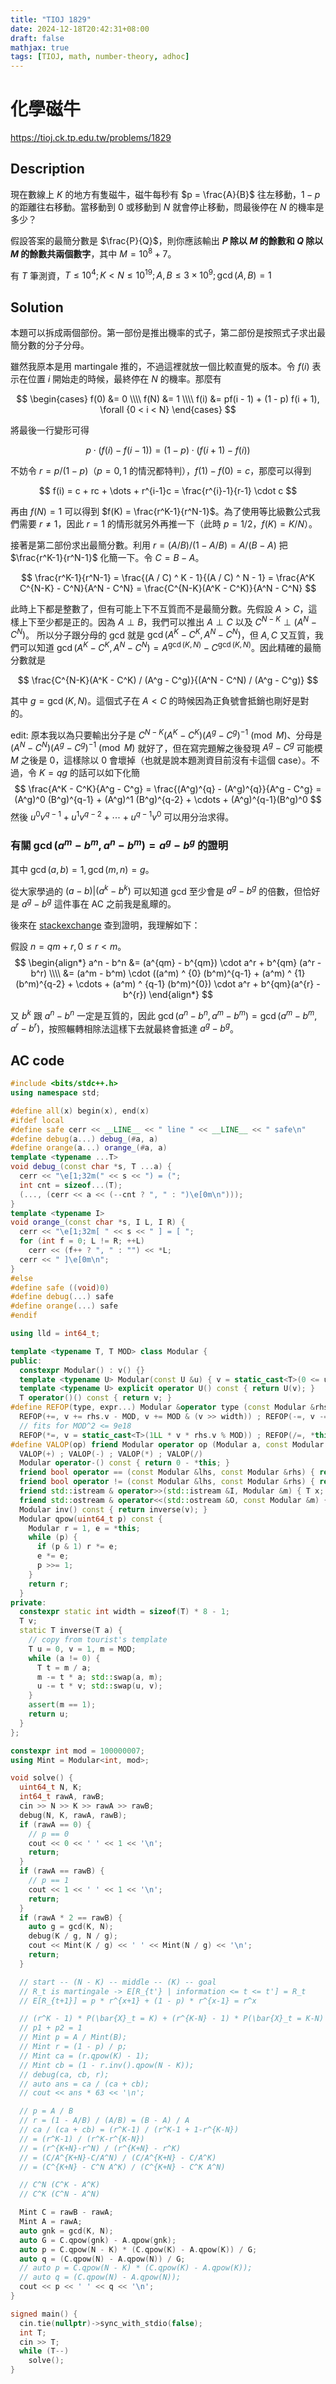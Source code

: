 ```yaml
---
title: "TIOJ 1829"
date: 2024-12-18T20:42:31+08:00
draft: false
mathjax: true
tags: [TIOJ, math, number-theory, adhoc]
---
```


# 化學磁牛

https://tioj.ck.tp.edu.tw/problems/1829

## Description
現在數線上 $K$ 的地方有隻磁牛，磁牛每秒有 $p = \frac{A}{B}$ 往左移動，$1-p$ 的距離往右移動。當移動到 $0$ 或移動到 $N$ 就會停止移動，問最後停在 $N$ 的機率是多少？

假設答案的最簡分數是 $\frac{P}{Q}$，則你應該輸出 **$P$ 除以 $M$ 的餘數和 $Q$ 除以 $M$ 的餘數共兩個數字**，其中 $M = 10 ^ 8 + 7$。

有 $T$ 筆測資，$T\leq 10^ 4; K<N\leq 10^ {19}; A, B\leq 3\times 10^ 9;\gcd(A,B)=1$

## Solution
本題可以拆成兩個部份。第一部份是推出機率的式子，第二部份是按照式子求出最簡分數的分子分母。

雖然我原本是用 martingale 推的，不過這裡就放一個比較直覺的版本。令 $f(i)$ 表示在位置 $i$ 開始走的時候，最終停在 $N$ 的機率。那麼有

$$
\begin{cases}
f(0) &= 0 \\\\
f(N) &= 1 \\\\
f(i) &= pf(i - 1) + (1 - p) f(i + 1), \forall {0 < i < N}
\end{cases}
$$

將最後一行變形可得

$$
p \cdot \left( f(i) - f(i - 1) \right) = (1 - p)\cdot \left( f(i + 1) - f(i) \right)
$$

不妨令 $r = p/(1 - p)$（$p=0,1$ 的情況都特判），$f(1) - f(0) = c$，那麼可以得到

$$
f(i) = c + rc + \dots + r^{i-1}c = \frac{r^{i}-1}{r-1} \cdot c
$$

再由 $f(N)=1$ 可以得到 $f(K) = \frac{r^K-1}{r^N-1}$。為了使用等比級數公式我們需要 $r\neq 1$，因此 $r=1$ 的情形就另外再推一下（此時 $p=1/2$，$f(K) = K / N$）。

接著是第二部份求出最簡分數。利用 $r = (A/B) / (1 - A/B) = A / (B - A)$ 把 $\frac{r^K-1}{r^N-1}$ 化簡一下。令 $C = B - A$。

$$
\frac{r^K-1}{r^N-1}
= \frac{(A / C) ^ K - 1}{(A / C) ^ N - 1}
= \frac{A^K C^{N-K} - C^N}{A^N - C^N}
= \frac{C^{N-K}(A^K - C^K)}{A^N - C^N}
$$

此時上下都是整數了，但有可能上下不互質而不是最簡分數。先假設 $A > C$，這樣上下至少都是正的。因為 $A \perp B$，我們可以推出 $A \perp C$ 以及 $C^{N-K} \perp (A^N-C^N)$。
所以分子跟分母的 gcd 就是 $\gcd(A^K-C^K, A^N-C^N)$，但 $A, C$ 又互質，我們可以知道 $\gcd(A^K-C^K, A^N-C^N) = A^{\gcd(K,N)} - C^{\gcd(K,N)}$。因此精確的最簡分數就是

$$
\frac{C^{N-K}(A^K - C^K) / (A^g - C^g)}{(A^N - C^N) / (A^g - C^g)}
$$

其中 $g = \gcd(K,N)$。這個式子在 $A < C$ 的時候因為正負號會抵銷也剛好是對的。

edit: 原本我以為只要輸出分子是 $C^{N-K}(A^K - C^K) (A^g - C^g) ^ {-1} \pmod M$、分母是 $(A^N - C^N)(A^g - C^g) ^ {-1} \pmod M$ 就好了，但在寫完題解之後發現 $A^g - C^g$ 可能模 $M$ 之後是 $0$，這樣除以 $0$ 會壞掉（也就是說本題測資目前沒有卡這個 case）。不過，令 $K = qg$ 的話可以如下化簡
$$
\frac{A^K - C^K}{A^g - C^g} = \frac{(A^g)^{q} - (A^g)^{q}}{A^g - C^g}
= (A^g)^0 (B^g)^{q-1} + (A^g)^1 (B^g)^{q-2} + \cdots + (A^g)^{q-1}(B^g)^0
$$
然後 $u^0 v^{q-1} + u^1 v^{q-2} + \cdots + u^{q-1} v^0$ 可以用分治求得。

### 有關 $\gcd(a^m - b^m, a^n - b^m) = a^g - b^g$ 的證明
其中 $\gcd(a, b) = 1, \gcd(m, n) = g$。

從大家學過的 $(a - b) | (a^k - b^k)$ 可以知道 gcd 至少會是 $a^g - b^g$ 的倍數，但恰好是 $a^g - b^g$ 這件事在 AC 之前我是亂矇的。

後來在 [stackexchange](https://math.stackexchange.com/questions/262130/how-to-prove-gcdam-bm-an-bn-a-gcdm-n-b-gcdm-n) 查到證明，我理解如下：

假設 $n = qm + r, 0 \leq r < m$。
$$
\begin{align*}
a^n - b^n
&= (a^{qm} - b^{qm}) \cdot a^r + b^{qm} (a^r - b^r) \\\\
&= (a^m - b^m) \cdot ((a^m) ^ {0} (b^m)^{q-1} + (a^m) ^ {1} (b^m)^{q-2} + \cdots + (a^m) ^ {q-1} (b^m)^{0}) \cdot a^r +
b^{qm}(a^{r} - b^{r})
\end{align*}
$$

又 $b^k$ 跟 $a^n-b^n$ 一定是互質的，因此 $\gcd(a^n - b^n, a^m - b^m) = \gcd(a^m - b^m, a^{r} - b^{r})$，按照輾轉相除法這樣下去就最終會抵達 $a^g - b^g$。

## AC code

```cpp
#include <bits/stdc++.h>
using namespace std;

#define all(x) begin(x), end(x)
#ifdef local
#define safe cerr << __LINE__ << " line " << __LINE__ << " safe\n"
#define debug(a...) debug_(#a, a)
#define orange(a...) orange_(#a, a)
template <typename ...T>
void debug_(const char *s, T ...a) {
  cerr << "\e[1;32m(" << s << ") = (";
  int cnt = sizeof...(T);
  (..., (cerr << a << (--cnt ? ", " : ")\e[0m\n")));
}
template <typename I>
void orange_(const char *s, I L, I R) {
  cerr << "\e[1;32m[ " << s << " ] = [ ";
  for (int f = 0; L != R; ++L)
    cerr << (f++ ? ", " : "") << *L;
  cerr << " ]\e[0m\n";
}
#else
#define safe ((void)0)
#define debug(...) safe
#define orange(...) safe
#endif

using lld = int64_t;

template <typename T, T MOD> class Modular {
public:
  constexpr Modular() : v() {}
  template <typename U> Modular(const U &u) { v = static_cast<T>(0 <= u && u < MOD ? u : (u%MOD+MOD)%MOD); }
  template <typename U> explicit operator U() const { return U(v); }
  T operator()() const { return v; }
#define REFOP(type, expr...) Modular &operator type (const Modular &rhs) { return expr, *this; }
  REFOP(+=, v += rhs.v - MOD, v += MOD & (v >> width)) ; REFOP(-=, v -= rhs.v, v += MOD & (v >> width))
  // fits for MOD^2 <= 9e18
  REFOP(*=, v = static_cast<T>(1LL * v * rhs.v % MOD)) ; REFOP(/=, *this *= inverse(rhs.v))
#define VALOP(op) friend Modular operator op (Modular a, const Modular &b) { return a op##= b; }
  VALOP(+) ; VALOP(-) ; VALOP(*) ; VALOP(/)
  Modular operator-() const { return 0 - *this; }
  friend bool operator == (const Modular &lhs, const Modular &rhs) { return lhs.v == rhs.v; }
  friend bool operator != (const Modular &lhs, const Modular &rhs) { return lhs.v != rhs.v; }
  friend std::istream & operator>>(std::istream &I, Modular &m) { T x; I >> x, m = x; return I; }
  friend std::ostream & operator<<(std::ostream &O, const Modular &m) { return O << m.v; }
  Modular inv() const { return inverse(v); }
  Modular qpow(uint64_t p) const {
    Modular r = 1, e = *this;
    while (p) {
      if (p & 1) r *= e;
      e *= e;
      p >>= 1;
    }
    return r;
  }
private:
  constexpr static int width = sizeof(T) * 8 - 1;
  T v;
  static T inverse(T a) {
    // copy from tourist's template
    T u = 0, v = 1, m = MOD;
    while (a != 0) {
      T t = m / a;
      m -= t * a; std::swap(a, m);
      u -= t * v; std::swap(u, v);
    }
    assert(m == 1);
    return u;
  }
};

constexpr int mod = 100000007;
using Mint = Modular<int, mod>;

void solve() {
  uint64_t N, K;
  int64_t rawA, rawB;
  cin >> N >> K >> rawA >> rawB;
  debug(N, K, rawA, rawB);
  if (rawA == 0) {
    // p == 0
    cout << 0 << ' ' << 1 << '\n';
    return;
  }
  if (rawA == rawB) {
    // p == 1
    cout << 1 << ' ' << 1 << '\n';
    return;
  }
  if (rawA * 2 == rawB) {
    auto g = gcd(K, N);
    debug(K / g, N / g);
    cout << Mint(K / g) << ' ' << Mint(N / g) << '\n';
    return;
  }

  // start -- (N - K) -- middle -- (K) -- goal
  // R_t is martingale -> E[R_{t'} | information <= t <= t'] = R_t
  // E[R_{t+1}] = p * r^{x+1} + (1 - p) * r^{x-1} = r^x

  // (r^K - 1) * P(\bar{X}_t = K) + (r^{K-N} - 1) * P(\bar{X}_t = K-N) = 0
  // p1 + p2 = 1
  // Mint p = A / Mint(B);
  // Mint r = (1 - p) / p;
  // Mint ca = (r.qpow(K) - 1);
  // Mint cb = (1 - r.inv().qpow(N - K));
  // debug(ca, cb, r);
  // auto ans = ca / (ca + cb);
  // cout << ans * 63 << '\n';

  // p = A / B
  // r = (1 - A/B) / (A/B) = (B - A) / A
  // ca / (ca + cb) = (r^K-1) / (r^K-1 + 1-r^{K-N})
  // = (r^K-1) / (r^K-r^{K-N})
  // = (r^{K+N}-r^N) / (r^{K+N} - r^K)
  // = (C/A^{K+N}-C/A^N) / (C/A^{K+N} - C/A^K)
  // = (C^{K+N} - C^N A^K) / (C^{K+N} - C^K A^N)

  // C^N (C^K - A^K)
  // C^K (C^N - A^N)

  Mint C = rawB - rawA;
  Mint A = rawA;
  auto gnk = gcd(K, N);
  auto G = C.qpow(gnk) - A.qpow(gnk);
  auto p = C.qpow(N - K) * (C.qpow(K) - A.qpow(K)) / G;
  auto q = (C.qpow(N) - A.qpow(N)) / G;
  // auto p = C.qpow(N - K) * (C.qpow(K) - A.qpow(K));
  // auto q = (C.qpow(N) - A.qpow(N));
  cout << p << ' ' << q << '\n';
}

signed main() {
  cin.tie(nullptr)->sync_with_stdio(false);
  int T;
  cin >> T;
  while (T--)
    solve();
}
```
